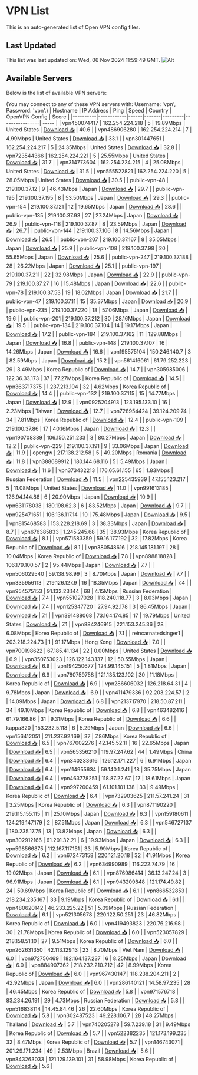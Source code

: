 # VPN List

This is an auto-generated list of Open VPN config files.

## Last Updated

This list was last updated on: Wed, 06 Nov 2024 11:59:49 GMT.
![Alt](https://repobeats.axiom.co/api/embed/186b98318ef1479477931607c1ad7d823f12451f.svg "Repobeats analytics image")

## Available Servers

Below is the list of available VPN servers:

(You may connect to any of these VPN servers with: Username: 'vpn', Password: 'vpn'.)
| Hostname | IP Address | Ping | Speed | Country | OpenVPN Config | Score |
|----------|------------|------|-------|---------|----------------| ----- |
| vpn450074417 | 162.254.224.218 | 5 | 19.89Mbps | United States | [Download 📥](./configs/server_0_US.ovpn) | 40.6 |
| vpn486906280 | 162.254.224.214 | 7 | 4.99Mbps | United States | [Download 📥](./configs/server_1_US.ovpn) | 33.1 |
| vpn301447651 | 162.254.224.217 | 5 | 24.35Mbps | United States | [Download 📥](./configs/server_2_US.ovpn) | 32.8 |
| vpn723544366 | 162.254.224.221 | 5 | 25.55Mbps | United States | [Download 📥](./configs/server_3_US.ovpn) | 31.7 |
| vpn314773604 | 162.254.224.215 | 4 | 25.08Mbps | United States | [Download 📥](./configs/server_4_US.ovpn) | 31.5 |
| vpn555522821 | 162.254.224.220 | 5 | 28.05Mbps | United States | [Download 📥](./configs/server_5_US.ovpn) | 30.5 |
| public-vpn-48 | 219.100.37.12 | 9 | 46.43Mbps | Japan | [Download 📥](./configs/server_6_JP.ovpn) | 29.7 |
| public-vpn-195 | 219.100.37.195 | 8 | 53.50Mbps | Japan | [Download 📥](./configs/server_7_JP.ovpn) | 29.3 |
| public-vpn-154 | 219.100.37.121 | 12 | 19.65Mbps | Japan | [Download 📥](./configs/server_8_JP.ovpn) | 28.6 |
| public-vpn-135 | 219.100.37.93 | 27 | 27.24Mbps | Japan | [Download 📥](./configs/server_9_JP.ovpn) | 26.9 |
| public-vpn-118 | 219.100.37.87 | 8 | 23.59Mbps | Japan | [Download 📥](./configs/server_10_JP.ovpn) | 26.7 |
| public-vpn-144 | 219.100.37.106 | 8 | 14.56Mbps | Japan | [Download 📥](./configs/server_11_JP.ovpn) | 26.5 |
| public-vpn-207 | 219.100.37.167 | 8 | 35.05Mbps | Japan | [Download 📥](./configs/server_12_JP.ovpn) | 25.9 |
| public-vpn-108 | 219.100.37.98 | 20 | 55.65Mbps | Japan | [Download 📥](./configs/server_13_JP.ovpn) | 25.6 |
| public-vpn-247 | 219.100.37.188 | 28 | 26.22Mbps | Japan | [Download 📥](./configs/server_14_JP.ovpn) | 25.1 |
| public-vpn-197 | 219.100.37.211 | 22 | 32.98Mbps | Japan | [Download 📥](./configs/server_15_JP.ovpn) | 22.9 |
| public-vpn-79 | 219.100.37.27 | 16 | 15.48Mbps | Japan | [Download 📥](./configs/server_16_JP.ovpn) | 22.6 |
| public-vpn-78 | 219.100.37.53 | 19 | 18.02Mbps | Japan | [Download 📥](./configs/server_17_JP.ovpn) | 21.7 |
| public-vpn-47 | 219.100.37.11 | 15 | 35.37Mbps | Japan | [Download 📥](./configs/server_18_JP.ovpn) | 20.9 |
| public-vpn-235 | 219.100.37.220 | 18 | 57.06Mbps | Japan | [Download 📥](./configs/server_19_JP.ovpn) | 19.6 |
| public-vpn-201 | 219.100.37.212 | 30 | 28.16Mbps | Japan | [Download 📥](./configs/server_20_JP.ovpn) | 19.5 |
| public-vpn-134 | 219.100.37.104 | 14 | 19.17Mbps | Japan | [Download 📥](./configs/server_21_JP.ovpn) | 17.2 |
| public-vpn-184 | 219.100.37.162 | 11 | 129.88Mbps | Japan | [Download 📥](./configs/server_22_JP.ovpn) | 16.8 |
| public-vpn-148 | 219.100.37.107 | 16 | 14.26Mbps | Japan | [Download 📥](./configs/server_23_JP.ovpn) | 16.6 |
| vpn195575104 | 150.246.140.7 | 3 | 82.59Mbps | Japan | [Download 📥](./configs/server_24_JP.ovpn) | 15.2 |
| vpn561416061 | 61.79.252.223 | 29 | 3.49Mbps | Korea Republic of | [Download 📥](./configs/server_25_KR.ovpn) | 14.7 |
| vpn305985006 | 122.36.33.173 | 37 | 77.27Mbps | Korea Republic of | [Download 📥](./configs/server_26_KR.ovpn) | 14.5 |
| vpn363717375 | 1.237.213.104 | 32 | 4.62Mbps | Korea Republic of | [Download 📥](./configs/server_27_KR.ovpn) | 14.4 |
| public-vpn-132 | 219.100.37.115 | 15 | 14.77Mbps | Japan | [Download 📥](./configs/server_28_JP.ovpn) | 12.9 |
| vpn0925204913 | 123.195.133.10 | 16 | 2.23Mbps | Taiwan | [Download 📥](./configs/server_29_TW.ovpn) | 12.7 |
| vpn728954424 | 39.124.209.74 | 34 | 7.81Mbps | Korea Republic of | [Download 📥](./configs/server_30_KR.ovpn) | 12.4 |
| public-vpn-109 | 219.100.37.86 | 17 | 40.16Mbps | Japan | [Download 📥](./configs/server_31_JP.ovpn) | 12.3 |
| vpn190708389 | 106.150.251.233 | 3 | 80.27Mbps | Japan | [Download 📥](./configs/server_32_JP.ovpn) | 12.2 |
| public-vpn-229 | 219.100.37.191 | 9 | 33.06Mbps | Japan | [Download 📥](./configs/server_33_JP.ovpn) | 11.9 |
| opengw | 217.138.212.58 | 5 | 49.20Mbps | Romania | [Download 📥](./configs/server_34_RO.ovpn) | 11.8 |
| vpn388689912 | 180.144.68.116 | 5 | 5.49Mbps | Japan | [Download 📥](./configs/server_35_JP.ovpn) | 11.6 |
| vpn373432213 | 176.65.61.155 | 65 | 1.83Mbps | Russian Federation | [Download 📥](./configs/server_36_RU.ovpn) | 11.5 |
| vpn225435939 | 47.155.123.217 | 5 | 11.08Mbps | United States | [Download 📥](./configs/server_37_US.ovpn) | 11.0 |
| vpn991613185 | 126.94.144.86 | 6 | 20.90Mbps | Japan | [Download 📥](./configs/server_38_JP.ovpn) | 10.9 |
| vpn631178038 | 180.198.62.3 | 6 | 83.52Mbps | Japan | [Download 📥](./configs/server_39_JP.ovpn) | 9.7 |
| vpn925471651 | 106.136.117.14 | 10 | 75.48Mbps | Japan | [Download 📥](./configs/server_40_JP.ovpn) | 9.5 |
| vpn815468583 | 153.228.218.69 | 3 | 38.33Mbps | Japan | [Download 📥](./configs/server_41_JP.ovpn) | 8.7 |
| vpn676385833 | 1.245.245.68 | 35 | 38.93Mbps | Korea Republic of | [Download 📥](./configs/server_42_KR.ovpn) | 8.1 |
| vpn571583359 | 59.16.177.192 | 32 | 17.82Mbps | Korea Republic of | [Download 📥](./configs/server_43_KR.ovpn) | 8.1 |
| vpn380548616 | 218.145.181.197 | 28 | 10.04Mbps | Korea Republic of | [Download 📥](./configs/server_44_KR.ovpn) | 7.8 |
| vpn898818828 | 106.179.100.57 | 2 | 95.44Mbps | Japan | [Download 📥](./configs/server_45_JP.ovpn) | 7.7 |
| vpn506029540 | 59.138.98.99 | 3 | 8.70Mbps | Japan | [Download 📥](./configs/server_46_JP.ovpn) | 7.7 |
| vpn335956113 | 219.126.127.9 | 16 | 18.35Mbps | Japan | [Download 📥](./configs/server_47_JP.ovpn) | 7.4 |
| vpn954575153 | 91.132.23.144 | 68 | 4.15Mbps | Russian Federation | [Download 📥](./configs/server_48_RU.ovpn) | 7.4 |
| vpn551027028 | 118.240.118.77 | 3 | 8.03Mbps | Japan | [Download 📥](./configs/server_49_JP.ovpn) | 7.4 |
| vpn125347720 | 27.94.92.178 | 3 | 86.45Mbps | Japan | [Download 📥](./configs/server_50_JP.ovpn) | 7.1 |
| vpn391488068 | 73.164.174.85 | 17 | 19.79Mbps | United States | [Download 📥](./configs/server_51_US.ovpn) | 7.1 |
| vpn884246915 | 221.153.245.36 | 28 | 6.08Mbps | Korea Republic of | [Download 📥](./configs/server_52_KR.ovpn) | 7.1 |
| reincarnatedsinger1 | 203.218.224.73 | 1 | 91.17Mbps | Hong Kong | [Download 📥](./configs/server_53_HK.ovpn) | 7.0 |
| vpn700198622 | 67.185.41.134 | 22 | 0.00Mbps | United States | [Download 📥](./configs/server_54_US.ovpn) | 6.9 |
| vpn350753023 | 126.122.143.137 | 12 | 50.55Mbps | Japan | [Download 📥](./configs/server_55_JP.ovpn) | 6.9 |
| vpn194250677 | 124.99.145.151 | 5 | 1.81Mbps | Japan | [Download 📥](./configs/server_56_JP.ovpn) | 6.9 |
| vpn780759758 | 121.135.123.102 | 30 | 11.18Mbps | Korea Republic of | [Download 📥](./configs/server_57_KR.ovpn) | 6.9 |
| vpn286606032 | 126.218.64.31 | 4 | 9.78Mbps | Japan | [Download 📥](./configs/server_58_JP.ovpn) | 6.9 |
| vpn411479336 | 92.203.224.57 | 2 | 14.09Mbps | Japan | [Download 📥](./configs/server_59_JP.ovpn) | 6.8 |
| vpn213717970 | 218.50.87.211 | 34 | 49.10Mbps | Korea Republic of | [Download 📥](./configs/server_60_KR.ovpn) | 6.8 |
| vpn463482416 | 61.79.166.86 | 31 | 9.31Mbps | Korea Republic of | [Download 📥](./configs/server_61_KR.ovpn) | 6.6 |
| kappa820 | 153.232.5.118 | 6 | 5.29Mbps | Japan | [Download 📥](./configs/server_62_JP.ovpn) | 6.6 |
| vpn156412051 | 211.237.92.169 | 37 | 7.86Mbps | Korea Republic of | [Download 📥](./configs/server_63_KR.ovpn) | 6.5 |
| vpn767002276 | 42.145.52.11 | 16 | 22.65Mbps | Japan | [Download 📥](./configs/server_64_JP.ovpn) | 6.5 |
| vpn565356210 | 119.97.247.62 | 44 | 1.49Mbps | China | [Download 📥](./configs/server_65_CN.ovpn) | 6.4 |
| vpn340233616 | 126.12.171.227 | 6 | 6.91Mbps | Japan | [Download 📥](./configs/server_66_JP.ovpn) | 6.4 |
| vpn114955634 | 59.140.1.241 | 18 | 35.75Mbps | Japan | [Download 📥](./configs/server_67_JP.ovpn) | 6.4 |
| vpn463778251 | 118.87.22.67 | 17 | 18.61Mbps | Japan | [Download 📥](./configs/server_68_JP.ovpn) | 6.4 |
| vpn997200459 | 61.101.101.138 | 33 | 9.49Mbps | Korea Republic of | [Download 📥](./configs/server_69_KR.ovpn) | 6.4 |
| vpn732903625 | 211.57.241.24 | 31 | 3.25Mbps | Korea Republic of | [Download 📥](./configs/server_70_KR.ovpn) | 6.3 |
| vpn871190220 | 219.115.155.115 | 11 | 25.10Mbps | Japan | [Download 📥](./configs/server_71_JP.ovpn) | 6.3 |
| vpn159180611 | 124.219.147.179 | 2 | 87.51Mbps | Japan | [Download 📥](./configs/server_72_JP.ovpn) | 6.3 |
| vpn546727137 | 180.235.17.75 | 13 | 13.82Mbps | Japan | [Download 📥](./configs/server_73_JP.ovpn) | 6.3 |
| vpn302912166 | 61.201.32.21 | 6 | 19.93Mbps | Japan | [Download 📥](./configs/server_74_JP.ovpn) | 6.3 |
| vpn598566875 | 112.167.117.151 | 33 | 5.99Mbps | Korea Republic of | [Download 📥](./configs/server_75_KR.ovpn) | 6.2 |
| vpn672473158 | 220.121.20.18 | 32 | 41.91Mbps | Korea Republic of | [Download 📥](./configs/server_76_KR.ovpn) | 6.2 |
| vpn634990989 | 116.222.74.79 | 16 | 19.02Mbps | Japan | [Download 📥](./configs/server_77_JP.ovpn) | 6.1 |
| vpn876986414 | 36.13.247.24 | 3 | 96.91Mbps | Japan | [Download 📥](./configs/server_78_JP.ovpn) | 6.1 |
| vpn943209848 | 121.174.49.82 | 24 | 50.69Mbps | Korea Republic of | [Download 📥](./configs/server_79_KR.ovpn) | 6.1 |
| vpn866532853 | 218.234.235.167 | 33 | 9.19Mbps | Korea Republic of | [Download 📥](./configs/server_80_KR.ovpn) | 6.1 |
| vpn480620142 | 46.233.225.22 | 51 | 5.09Mbps | Russian Federation | [Download 📥](./configs/server_81_RU.ovpn) | 6.1 |
| vpn521305678 | 220.122.50.251 | 23 | 46.82Mbps | Korea Republic of | [Download 📥](./configs/server_82_KR.ovpn) | 6.0 |
| vpn419493823 | 220.76.216.98 | 30 | 21.78Mbps | Korea Republic of | [Download 📥](./configs/server_83_KR.ovpn) | 6.0 |
| vpn523057829 | 218.158.51.10 | 27 | 9.51Mbps | Korea Republic of | [Download 📥](./configs/server_84_KR.ovpn) | 6.0 |
| vpn262631350 | 42.113.129.13 | 23 | 8.70Mbps | Viet Nam | [Download 📥](./configs/server_85_VN.ovpn) | 6.0 |
| vpn972756469 | 182.164.137.237 | 6 | 8.25Mbps | Japan | [Download 📥](./configs/server_86_JP.ovpn) | 6.0 |
| vpn884907362 | 218.232.210.212 | 42 | 8.99Mbps | Korea Republic of | [Download 📥](./configs/server_87_KR.ovpn) | 6.0 |
| vpn967430147 | 118.238.204.211 | 2 | 42.92Mbps | Japan | [Download 📥](./configs/server_88_JP.ovpn) | 6.0 |
| vpn286140121 | 14.58.97.235 | 28 | 46.45Mbps | Korea Republic of | [Download 📥](./configs/server_89_KR.ovpn) | 5.8 |
| vpn971576718 | 83.234.26.191 | 29 | 4.73Mbps | Russian Federation | [Download 📥](./configs/server_90_RU.ovpn) | 5.8 |
| vpn516838114 | 14.45.84.46 | 26 | 22.60Mbps | Korea Republic of | [Download 📥](./configs/server_91_KR.ovpn) | 5.8 |
| vpn302487523 | 49.228.106.7 | 28 | 48.27Mbps | Thailand | [Download 📥](./configs/server_92_TH.ovpn) | 5.7 |
| vpn740205278 | 59.7.239.18 | 31 | 9.49Mbps | Korea Republic of | [Download 📥](./configs/server_93_KR.ovpn) | 5.7 |
| vpn522382235 | 121.173.199.235 | 32 | 8.47Mbps | Korea Republic of | [Download 📥](./configs/server_94_KR.ovpn) | 5.7 |
| vpn146743071 | 201.29.171.234 | 49 | 2.53Mbps | Brazil | [Download 📥](./configs/server_95_BR.ovpn) | 5.6 |
| vpn843263033 | 121.129.139.101 | 31 | 58.98Mbps | Korea Republic of | [Download 📥](./configs/server_96_KR.ovpn) | 5.6 |
